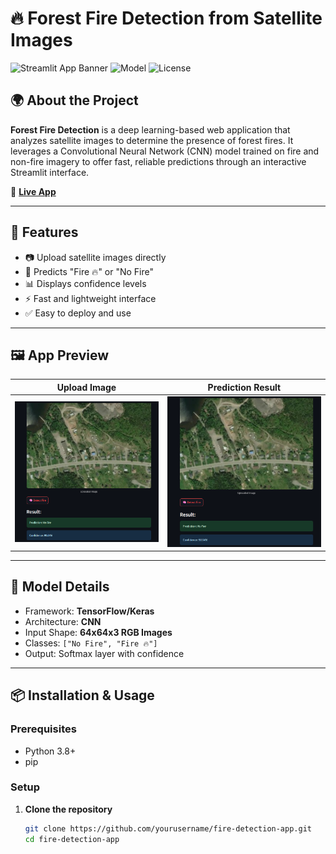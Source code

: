 # 🔥 Forest Fire Detection from Satellite Images

![Streamlit App Banner](https://img.shields.io/badge/Built%20with-Streamlit-red?style=for-the-badge&logo=streamlit)
![Model](https://img.shields.io/badge/Model-Keras%20CNN-blue?style=for-the-badge&logo=keras)
![License](https://img.shields.io/badge/License-MIT-green?style=for-the-badge)

## 🌍 About the Project

**Forest Fire Detection** is a deep learning-based web application that analyzes satellite images to determine the presence of forest fires. It leverages a Convolutional Neural Network (CNN) model trained on fire and non-fire imagery to offer fast, reliable predictions through an interactive Streamlit interface.

🔗 [**Live App**](https://forestfire-nmvybtnnxnvcwbe6sregvg.streamlit.app/)

---

## 🚀 Features

- 📷 Upload satellite images directly
- 🧠 Predicts "Fire 🔥" or "No Fire"
- 📊 Displays confidence levels
- ⚡ Fast and lightweight interface
- ✅ Easy to deploy and use

---

## 🖼️ App Preview

| Upload Image | Prediction Result |
|--------------|-------------------|
| ![upload](https://github.com/devansh7444/Forest_Fire/blob/c58b2550df9338a9b0d16ed3b9329b95db179c0d/image.png) | ![result](https://github.com/devansh7444/Forest_Fire/blob/7f140db20c890d6cbca61fb82aa3b87d7d68596b/image.png) |

---

## 🧠 Model Details

- Framework: **TensorFlow/Keras**
- Architecture: **CNN**
- Input Shape: **64x64x3 RGB Images**
- Classes: `["No Fire", "Fire 🔥"]`
- Output: Softmax layer with confidence

---

## 📦 Installation & Usage

### Prerequisites

- Python 3.8+
- pip

### Setup

1. **Clone the repository**
   ```bash
   git clone https://github.com/yourusername/fire-detection-app.git
   cd fire-detection-app
